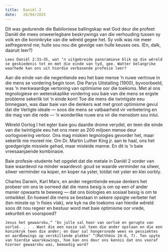 ```yaml
---
title:  Daniël 2
date:   28/04/2025
---
```


Dit was gedurende die Babiloniese ballingskap wat God deur die profeet Daniël die mees onweerlegbare beskrywings van die verhouding tussen sy volk en die koninkryke van die wêreld gegee het. Sy volk was nie meer selfregerend nie; hulle sou nou die gevolge van hulle keuses oes. (En, dalk, daaruit leer?)

`Lees Daniël 2:31–35, wat ’n uitgebreide panoramiese blik op die wêreld se geskiedenis tot en met die einde van tyd, gee. Watter belangrike waarhede kan ons uit hierdie verbasende profesie leer?`

Aan die einde van die negentiende eeu het baie mense ’n nuwe vertroue in die mens se vordering begin toon. Die Parys Uitstalling (1900), byvoorbeeld, was ’n merkwaardige vertoning van optimisme oor die toekoms. Met al ons tegnologiese en wetenskaplike vordering sou baie van die mens se ergste probleme sekerlik tot ’n einde kom! Toe die mens die twintigste eeu binnegaan, was daar baie van die denkers wat met groot optimisme gevul dat die Verligte ideale — soos die mens se vatbaarheid vir verbetering en die mag van die rede — ’n wonderlike nuwe era vir die mensdom sou inlui.

Wêreld Oorlog I het egter baie gou daardie drome verydel, en teen die einde van die twintigste eeu het ons meer as 200 miljoen mense deur oorlogvoering verloor. Ons mag miskien tegnologies gevorder het, maar sekerlik nie moreel nie. Om Dr. Martin Luther King jr. aan te haal, ons het goedgerigte missiele gehad, maar misleide manne. En dit is ’n baie vreesaanjaende kombinasie.

Baie profesie-studente het opgelet dat die metale in Daniël 2 vorder van baie waardevol na minder waardevol: goud se waarde verminder na silwer, silwer verminder na koper, en koper na yster, totdat net yster en klei oorbly.

Charles Darwin, Karl Marx, en ander negentiende eeuse denkers het probeer om ons te oorreed dat die mens besig is om op een of ander manier opwaarts te beweeg — dat ons biologies en sosiaal besig is om te ontwikkel. En hoewel die mens se bestaan in sekere opsigte verbeter het (ten minste op ’n fisies vlak), wie kyk na die toekoms van hierdie wêreld soos dit nou regeer en bestuur word met baie optimisme oor vrede, sekuriteit en voorspoed?

`Jesus het gewaarsku,“ ‘En julle sal hoor van oorloë en gerugte van oorloë. . . . Want die een nasie sal teen die ander opstaan en die een koninkryk teen die ander; en daar sal hongersnode wees en pessiektes en aardbewings op verskillende plekke’ ”(Matthéüs 24:6, 7). Ten spyte van hierdie waarskuwings, hoe kan ons deur ons kennis dat ons vooraf hieroor gewaarsku was, bemoedig word?`